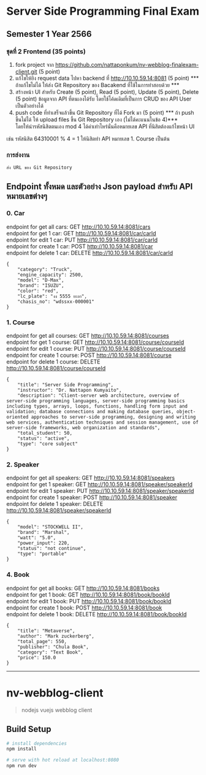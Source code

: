 # Server Side Programming Final Exam 
## Semester 1 Year 2566
### ชุดที่ 2 Frontend (35 points)

1.	fork project จาก https://github.com/nattaponkum/nv-webblog-finalexam-client.git (5 point)
2.	แก้ไขให้ยิง request data ไปหา backend ที่ http://10.10.59.14:8081 (5 point) 
    *** ถ้าแก้ไขไม่ได้ ให้ส่ง Git Repository ของ Bacakend ที่ใช้ในการทำสอบด้วย ***
3.	สร้างหน้า UI สำหรับ Create (5 point), Read (5 point), Update (5 point), Delete (5 point)
    ข้อมูลจาก API ที่ตนเองได้รับ โดยใช้โค้ดเดิมที่เป็นการ CRUD ของ API User เป็นตัวอย่างได้
4.  push code ที่ทำเสร็จแล้วขึ้น Git Repository ที่ได้ Fork มา (5 point) 
    *** ถ้า push ขึ้นไม่ได้ ให้ upload files ขึ้น Git Repository เอง (ไม่ได้คะแนนในข้อ 4)***  
    โดยให้นำรหัสนิสิตตนเอง mod 4 ได้ค่าเท่าไหร่นั่นคือหมายเลข API ที่นิสิตต้องแก้ไขหน้า UI 

เช่น รหัสนิสิต 64310001 % 4 = 1 
    ให้นิสิตทำ API หมายเลข 1. Course เป็นต้น  
### การส่งงาน
    ส่ง URL ของ Git Repository  

## Endpoint ทั้งหมด และตัวอย่าง Json payload สำหรับ API หมายเลขต่างๆ
### 0. Car 
endpoint for get all cars: GET http://10.10.59.14:8081/cars  
endpoint for get 1 car: GET http://10.10.59.14:8081/car/carId  
endpoint for edit 1 car: PUT http://10.10.59.14:8081/car/carId  
endpoint for create 1 car: POST http://10.10.59.14:8081/car  
endpoint for delete 1 car: DELETE http://10.10.59.14:8081/car/carId  
```
{
    "category": "Truck",
    "engine_capacity": 2500,
    "model": "D-Max",
    "brand": "ISUZU",
    "color": "red",
    "lc_plate": "งง 5555 ยะลา",
    "chasis_no": "wdssxx-000001"
}
```

### 1. Course 
endpoint for get all courses: GET http://10.10.59.14:8081/courses  
endpoint for get 1 course: GET http://10.10.59.14:8081/course/courseId  
endpoint for edit 1 course: PUT http://10.10.59.14:8081/course/courseId  
endpoint for create 1 course: POST http://10.10.59.14:8081/course  
endpoint for delete 1 course: DELETE http://10.10.59.14:8081/course/courseId  
```
{
    "title": "Server Side Programming",
    "instructor": "Dr. Nattapon Kumyaito",
    "description": "Client-server web architecture, overview of server-side programming languages, server-side programming basics including types, arrays, loops, functions, handling form input and validation; database connections and making database queries, object-oriented approaches to server-side programming, designing and writing web services, authentication techniques and session management, use of server-side frameworks, web organization and standards",
    "total_student": 50,
    "status": "active",
    "type": "core subject"
}
```

### 2. Speaker 
endpoint for get all speakers: GET http://10.10.59.14:8081/speakers  
endpoint for get 1 speaker: GET http://10.10.59.14:8081/speaker/speakerId  
endpoint for edit 1 speaker: PUT http://10.10.59.14:8081/speaker/speakerId  
endpoint for create 1 speaker: POST http://10.10.59.14:8081/speaker  
endpoint for delete 1 speaker: DELETE http://10.10.59.14:8081/speaker/speakerId  
```
{
    "model": "STOCKWELL II",
    "brand": "Marshal",
    "watt": "5.0",
    "power_input": 220,
    "status": "not continue",
    "type": "portable"
}
```

### 4. Book 
endpoint for get all books: GET http://10.10.59.14:8081/books  
endpoint for get 1 book: GET http://10.10.59.14:8081/book/bookId  
endpoint for edit 1 book: PUT http://10.10.59.14:8081/book/bookId  
endpoint for create 1 book: POST http://10.10.59.14:8081/book  
endpoint for delete 1 book: DELETE http://10.10.59.14:8081/book/bookId  
```
{
    "title": "Metaverse",
    "author": "Mark zuckerberg",
    "total_page": 550,
    "publisher": "Chula Book",
    "category": "Text Book",
    "price": 150.0
}
```

---------------------------------------------------------------------------------------

# nv-webblog-client

> nodejs vuejs webblog client

## Build Setup

``` bash
# install dependencies
npm install

# serve with hot reload at localhost:8080
npm run dev
